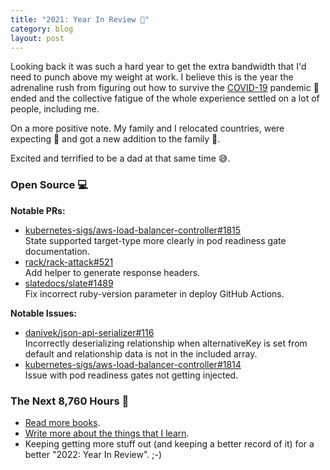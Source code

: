 ```yaml
---
title: "2021: Year In Review 👶"
category: blog
layout: post
---
```


Looking back it was such a hard year to get the extra bandwidth that I'd need to
punch above my weight at work. I believe this is the year the adrenaline rush
from figuring out how to survive the [COVID-19][covid-19] pandemic 🦠 ended and
the collective fatigue of the whole experience settled on a lot of people,
including me.

On a more positive note. My family and I relocated countries, were expecting 🤰
and got a new addition to the family 👶.

Excited and terrified to be a dad at that same time 😅.

### Open Source 💻

**Notable PRs:**

* [kubernetes-sigs/aws-load-balancer-controller#1815](https://github.com/kubernetes-sigs/aws-load-balancer-controller/pull/1815)  
  State supported target-type more clearly in pod readiness gate documentation.
* [rack/rack-attack#521](https://github.com/rack/rack-attack/pull/521)  
  Add helper to generate response headers.
* [slatedocs/slate#1489](https://github.com/slatedocs/slate/pull/1489)  
  Fix incorrect ruby-version parameter in deploy GitHub Actions.

**Notable Issues:**

* [danivek/json-api-serializer#116](https://github.com/danivek/json-api-serializer/issues/116)  
  Incorrectly deserializing relationship when alternativeKey is set from default and relationship data is not in the included array.
* [kubernetes-sigs/aws-load-balancer-controller#1814](https://github.com/kubernetes-sigs/aws-load-balancer-controller/issues/1814)  
  Issue with pod readiness gates not getting injected.

### The Next 8,760 Hours 🎯

* [Read more books][reading-list].
* [Write more about the things that I learn][publish-learning].
* Keeping getting more stuff out (and keeping a better record of it) for a
  better "2022: Year In Review". ;-)

[2020-review]: /blog/2020/12/year-in-review/
[covid-19]: https://en.wikipedia.org/wiki/COVID-19
[reading-list]: /about/reading-list
[publish-learning]: /articles/2013/06/publish-what-you-learn/
